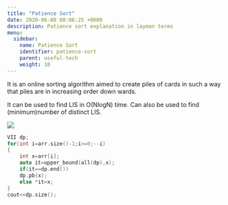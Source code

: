 ```yaml
---
title: "Patience Sort"
date: 2020-06-08 08:06:25 +0600
description: Patience sort explanation in layman terms
menu:
  sidebar:
    name: Patience Sort
    identifier: patience-sort
    parent: useful-tech
    weight: 10
---
```


It is an online sorting algorithm aimed to create piles of cards in such a way that piles are in increasing order down wards.

It can be used to find LIS in O(NlogN) time. Can also be used to find (minimum)number of distinct LIS.

<img src="https://rajagopalan-gangadharan.github.io/Error404/usefultech/PS1.PNG"/>

```cpp
VII dp;
for(int i=arr.size()-1;i>=0;--i)
{
    int x=arr[i];
    auto it=upper_bound(all(dp),x);
    if(it==dp.end())
    dp.pb(x);
    else *it=x;
}
cout<<dp.size();
```

